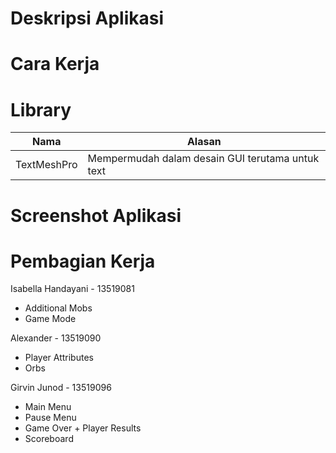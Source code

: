 # Deskripsi Aplikasi

# Cara Kerja

# Library 
| Nama     | Alasan |
| ----------- | ----------- |
| TextMeshPro | Mempermudah dalam desain GUI terutama untuk text|

# Screenshot Aplikasi

# Pembagian Kerja
Isabella Handayani - 13519081
- Additional Mobs
- Game Mode

Alexander - 13519090
- Player Attributes
- Orbs

Girvin Junod - 13519096
- Main Menu
- Pause Menu
- Game Over + Player Results
- Scoreboard
